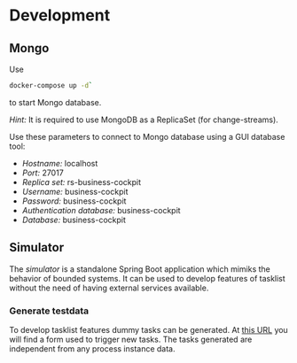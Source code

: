 # Development

## Mongo

Use

```sh
docker-compose up -d`
```

to start Mongo database.

*Hint:* It is required to use MongoDB as a ReplicaSet (for change-streams).

Use these parameters to connect to Mongo database using a GUI database tool:

- *Hostname:* localhost
- *Port:* 27017
- *Replica set:* rs-business-cockpit
- *Username:* business-cockpit
- *Password:* business-cockpit
- *Authentication database:* business-cockpit
- *Database:* business-cockpit

## Simulator

The *simulator* is a standalone Spring Boot application which mimiks the behavior of bounded systems. It can be used to develop features of tasklist without the need of having external services available.

### Generate testdata

To develop tasklist features dummy tasks can be generated. At [this URL](http://localhost:8079/testdata/usertask/form) you will find a form used to trigger new tasks. The tasks generated are independent from any process instance data.
